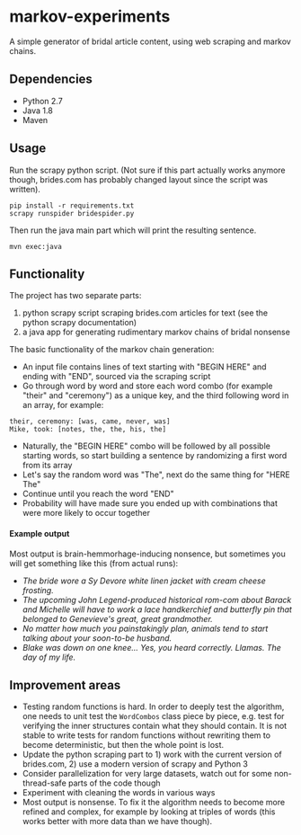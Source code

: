 # markov-experiments

A simple generator of bridal article content, using web scraping and markov chains.

## Dependencies

* Python 2.7
* Java 1.8
* Maven

## Usage

Run the scrapy python script. 
(Not sure if this part actually works anymore though, brides.com has probably changed layout since the script was written).
```
pip install -r requirements.txt
scrapy runspider bridespider.py
```
Then run the java main part which will print the resulting sentence.

```
mvn exec:java
```

## Functionality

The project has two separate parts: 

1) python scrapy script scraping brides.com articles for text (see the python scrapy documentation)
2) a java app for generating rudimentary markov chains of bridal nonsense

The basic functionality of the markov chain generation:

- An input file contains lines of text starting with "BEGIN HERE" and ending with "END", sourced via the scraping script
- Go through word by word and store each word combo (for example "their" and "ceremony") as a unique key, and the third following word in an array, for example:
```
their, ceremony: [was, came, never, was]
Mike, took: [notes, the, the, his, the]
```
- Naturally, the "BEGIN HERE" combo will be followed by all possible starting words, so start building a sentence by randomizing a first word from its array
- Let's say the random word was "The", next do the same thing for "HERE The"
- Continue until you reach the word "END"
- Probability will have made sure you ended up with combinations that were more likely to occur together

#### Example output

Most output is brain-hemmorhage-inducing nonsence, but sometimes you will get something like this (from actual runs):

* _The bride wore a Sy Devore white linen jacket with cream cheese frosting._
* _The upcoming John Legend-produced historical rom-com about Barack and Michelle will have to work a lace handkerchief and butterfly pin that belonged to Genevieve's great, great grandmother._
* _No matter how much you painstakingly plan, animals tend to start talking about your soon-to-be husband._
* _Blake was down on one knee... Yes, you heard correctly. Llamas. The day of my life._

## Improvement areas

* Testing random functions is hard. In order to deeply test the algorithm, one needs to unit test the `WordCombos` class 
piece by piece, e.g. test for verifying the inner structures contain what they should contain. 
It is not stable to write tests for random functions without rewriting them to become deterministic, 
but then the whole point is lost.
* Update the python scraping part to 1) work with the current version of brides.com, 2) use a modern version of scrapy and Python 3
* Consider parallelization for very large datasets, watch out for some non-thread-safe parts of the code though
* Experiment with cleaning the words in various ways
* Most output is nonsense. To fix it the algorithm needs to become more refined and complex, for example by 
looking at triples of words (this works better with more data than we have though).
